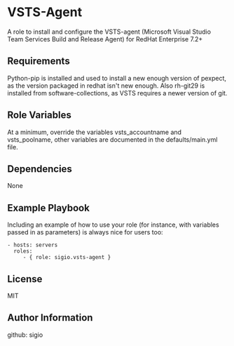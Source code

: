 VSTS-Agent
==========

A role to install and configure the VSTS-agent (Microsoft Visual Studio Team Services Build and Release Agent) for RedHat Enterprise 7.2+

Requirements
------------

Python-pip is installed and used to install a new enough version of pexpect, as the version packaged in redhat isn't new enough. Also rh-git29 is installed from software-collections, as VSTS requires a newer version of git.

Role Variables
--------------

At a minimum, override the variables vsts_accountname and vsts_poolname, other variables are documented in the defaults/main.yml file.

Dependencies
------------

None

Example Playbook
----------------

Including an example of how to use your role (for instance, with variables passed in as parameters) is always nice for users too:

    - hosts: servers
      roles:
         - { role: sigio.vsts-agent }

License
-------

MIT

Author Information
------------------

github: sigio
